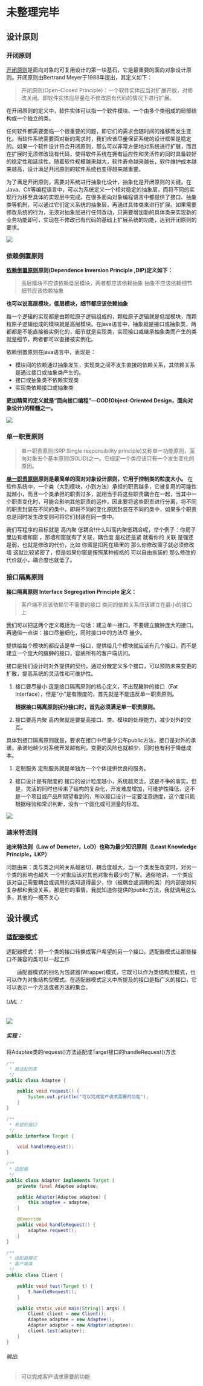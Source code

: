 # 未整理完毕

## 设计原则

### 开闭原则

[开闭原则](./src/main/java/cn/lollipop/design/principle/openclose)是面向对象的可复用设计的第一块基石，它是最重要的面向对象设计原则。开闭原则由Bertrand  Meyer于1988年提出，其定义如下：

> 开闭原则(Open-Closed Principle)：一个软件实体应当对扩展开放，对修改关闭。即软件实体应尽量在不修改原有代码的情况下进行扩展。

在开闭原则的定义中，软件实体可以指一个软件模块、一个由多个类组成的局部结构或一个独立的类。

任何软件都需要面临一个很重要的问题，即它们的需求会随时间的推移而发生变化。当软件系统需要面对新的需求时，我们应该尽量保证系统的设计框架是稳定的。如果一个软件设计符合开闭原则，那么可以非常方便地对系统进行扩展，而且在扩展时无须修改现有代码，使得软件系统在拥有适应性和灵活性的同时具备较好的稳定性和延续性。随着软件规模越来越大，软件寿命越来越长，软件维护成本越来越高，设计满足开闭原则的软件系统也变得越来越重要。

为了满足开闭原则，需要对系统进行抽象化设计，抽象化是开闭原则的关键。在Java、C#等编程语言中，可以为系统定义一个相对稳定的抽象层，而将不同的实现行为移至具体的实现层中完成。在很多面向对象编程语言中都提供了接口、抽象类等机制，可以通过它们定义系统的抽象层，再通过具体类来进行扩展。如果需要修改系统的行为，无须对抽象层进行任何改动，只需要增加新的具体类来实现新的业务功能即可，实现在不修改已有代码的基础上扩展系统的功能，达到开闭原则的要求。

![](picture/openclose.png)



### 依赖倒置原则

**[依赖倒置原则](./src/main/java/cn/lollipop/design/principle/dependenceinverse)原则(Dependence Inversion Principle ,DIP)定义如下：**

> 高层模块不应该依赖低层模块，两者都应该依赖抽象
> 抽象不应该依赖细节
> 细节应该依赖抽象

**也可以说高层模块，低层模块，细节都应该依赖抽象**

每一个逻辑的实现都是由颗粒原子逻辑组成的，颗粒原子逻辑就是低层模块，而颗粒原子逻辑组成的模块就是高层模块。在java语言中，抽象就是接口或抽象类，两都都是不能直接被实例化的，细节就是实现类，实现接口或继承抽象类而产生的类就是细节，两者都可以直接被实例化。

依赖倒置原则在java语言中，表现是：

- 模块间的依赖通过抽象发生，实现类之间不发生直接的依赖关系，其依赖关系是通过接口或抽象类产生的。
- 接口或抽象类不依赖实现类
- 实现类依赖接口或抽象类

**更加精简的定义就是“面向接口编程”—OOD(Object-Oriented Design，面向对象设计)的精髓之一。**

![](picture/dependenceinverse.png)



### 单一职责原则

> 单一职责原则(SRP:Single responsibility principle)又称单一功能原则，面向对象五个基本原则(SOLID)之一。它规定一个类应该只有一个发生变化的原因。

**[单一职责原则](./src/main/java/cn/lollipop/design/principle/singleresponsibility)原则是最简单的面对对象设计原则，它用于控制类的粒度大小。**
在软件系统中，一个类（大到模块，小到方法）承担的职责越多，它被复用的可能性就越小，而且一个类承担的职责过多，就相当于将这些职责耦合在一起，当其中一个职责变化时，可能会影响其他职责的运作，因此要将这些职责进行分离，将不同的职责封装在不同的类中，即将不同的变化原因封装在不同的类中，如果多个职责总是同时发生改变则可将它们封装在同一类中。

我们写程序的目标就是 高内聚 低耦合!什么叫高内聚低耦合呢，举个例子：你房子里边有墙和窗 ，那墙和窗就有了关联，耦合度 是松还是紧 就看你的 关联 是强还是弱，也就是修改的代价，比如 你窗是扣死在墙里的 那么你修改窗子就必须修改墙 这就比较紧密了，但是如果你窗是按照某种规格的 可以自由拆装的 那么修改的代价就小，耦合度也就低了。



### 接口隔离原则

**接口隔离原则 Interface Segregation Principle 定义：**

> 客户端不应该依赖它不需要的接口
> 类间的依赖关系应该建立在最小的接口上

我们可以把这两个定义概括为一句话：建立单一接口，不要建立臃肿庞大的接口。再通俗一点讲：接口尽量细化，同时接口中的方法尽 量少。

提供给每个模块的都应该是单一接口，提供给几个模块就应该有几个接口，而不是建立一个庞大的臃肿的接口，容纳所有的客户端访问。 

接口是我们设计时对外提供的契约，通过分散定义多个接口，可以预防未来变更的扩散，提高系统的灵活性和可维护性。 

1. 接口要尽量小
   这是接口隔离原则的核心定义，不出现臃肿的接口（Fat Interface），但是“小”是有限度的，首先就是不能违反单一职责原则。

   **根据接口隔离原则拆分接口时，首先必须满足单一职责原则。**

2. 接口要高内聚
   高内聚就是要提高接口、类、模块的处理能力，减少对外的交互。

具体到接口隔离原则就是，要求在接口中尽量少公布public方法，接口是对外的承诺，承诺地越少对系统开发越有利，变更的风险也就越少，同时也有利于降低成本。

1. 定制服务
   定制服务就是单独为一个个体提供优良的服务。

1. 接口设计是有限度的
   接口的设计粒度越小，系统越灵活，这是不争的事实。但是，灵活的同时也带来了结构的复杂化，开发难度增加，可维护性降低，这不是一个项目或产品所期望看到的，所以接口设计一定要注意适度，这个度只能根据经验和常识判断，没有一个固化或可测量的标准。



![](picture/interfacesegregation.png)



### 迪米特法则

**迪米特法则（Law of Demeter，LoD）也称为最少知识原则（Least Knowledge Principle，LKP）**

问题由来：类与类之间的关系越密切，耦合度越大，当一个类发生改变时，对另一个类的影响也越大
一个对象应该对其他对象有最少的了解。通俗地讲，一个类应该对自己需要耦合或调用的类知道得最少，你（被耦合或调用的类）的内部是如何复杂都和我没关系，那是你的事情，我就知道你提供的public方法，我就调用这么多，其他的一概不关心



## 设计模式

### [适配器模式](./src/main/java/cn/lollipop/design/mode/adapter)

适配器模式：将一个类的接口转换成客户希望的另一个接口。适配器模式让那些接口不兼容的类可以一起工作

　　适配器模式的别名为包装器(Wrapper)模式，它既可以作为类结构型模式，也可以作为对象结构型模式。在适配器模式定义中所提及的接口是指广义的接口，它可以表示一个方法或者方法的集合。

###### UML：

![](F:\Java-Note\设计模式\picture\adapter.png)

##### 实现：

将Adaptee类的request()方法适配成Target接口的handleRequest()方法

```java
/**
 * 被适配的类
 */
public class Adaptee {

    public void request() {
        System.out.println("可以完成客户请求需要的功能");
    }
}

```

```java
/**
 * 希望的接口
 */
public interface Target {

    void handleRequest();
}

```

```java
/**
 * 适配器
 */
public class Adapter implements Target {
    private final Adaptee adaptee;

    public Adapter(Adaptee adaptee) {
        this.adaptee = adaptee;
    }

    @Override
    public void handleRequest() {
        adaptee.request();
    }
}

```

```java
/**
 * 适配器模式
 * 客户端类
 */
public class Client {

    public void test(Target t) {
        t.handleRequest();
    }

    public static void main(String[] args) {
        Client client = new Client();
        Adaptee adaptee = new Adaptee();
        Adapter adapter = new Adapter(adaptee);
        client.test(adapter);
    }
}
```

###### 输出:

> 可以完成客户请求需要的功能

